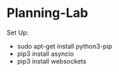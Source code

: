 # Planning-Lab

Set Up:
  * sudo apt-get install python3-pip
  * pip3 install asyncio
  * pip3 install websockets